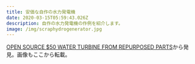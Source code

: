 ```yaml
---
title: 安価な自作の水力発電機
date: 2020-03-15T05:59:43.026Z
description: 自作の水力発電機の作例を紹介します。
image: /img/scraphydrogenerator.jpg
---
```

[OPEN SOURCE $50 WATER TURBINE FROM REPURPOSED PARTS](https://hackaday.com/2019/12/20/open-source-50-water-turbine-from-repurposed-parts/)から発見。画像もここから転載。
